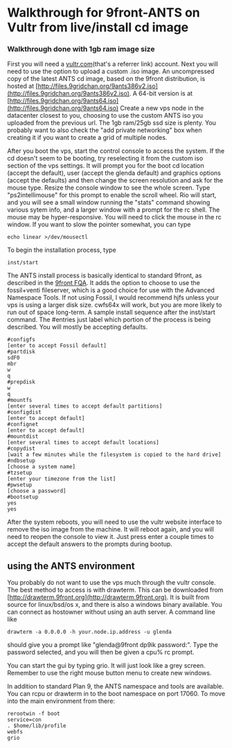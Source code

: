 # Walkthrough for 9front-ANTS on Vultr from live/install cd image

### Walkthrough done with 1gb ram image size

First you will need a [vultr.com](http://www.vultr.com/?ref=6843332)(that's a referrer link) account. Next you will need to use the option to upload a custom .iso image. An uncompressed copy of the latest ANTS cd image, based on the 9front distribution, is hosted at [http://files.9gridchan.org/9ants386v2.iso](http://files.9gridchan.org/9ants386v2.iso). A 64-bit version is at [http://files.9gridchan.org/9ants64.iso](http://files.9gridchan.org/9ants64.iso) Create a new vps node in the datacenter closest to you, choosing to use the custom ANTS iso you uploaded from the previous url. The 1gb ram/25gb ssd size is plenty. You probably want to also check the "add private networking" box when creating it if you want to create a grid of multiple nodes.

After you boot the vps, start the control console to access the system. If the cd doesn't seem to be booting, try reselecting it from the custom iso section of the vps settings. It will prompt you for the boot cd location (accept the default), user (accept the glenda default) and graphics options (accept the defaults) and then change the screen resolution and ask for the mouse type. Resize the console window to see the whole screen. Type "ps2intellimouse" for this prompt to enable the scroll wheel. Rio will start, and you will see a small window running the "stats" command showing various sytem info, and a larger window with a prompt for the rc shell. The mouse may be hyper-responsive. You will need to click the mouse in the rc window. If you want to slow the pointer somewhat, you can type

	echo linear >/dev/mousectl

To begin the installation process, type

	inst/start

The ANTS install process is basically identical to standard 9front, as described in the [9front FQA](http://fqa.9front.org/fqa.html). It adds the option to choose to use the fossil+venti fileserver, which is a good choice for use with the Advanced Namespace Tools. If not using Fossil, I would recommend hjfs unless your vps is using a larger disk size. cwfs64x will work, but you are more likely to run out of space long-term. A sample install sequence after the inst/start command. The #entries just label which portion of the process is being described. You will mostly be accepting defaults.

	#configfs
	[enter to accept Fossil default]
	#partdisk
	sdF0
	mbr
	w
	q
	#prepdisk
	w
	q
	#mountfs
	[enter several times to accept default partitions]
	#configdist
	[enter to accept default]
	#confignet
	[enter to accept default]
	#mountdist
	[enter several times to accept default locations]
	#copydist
	[wait a few minutes while the filesystem is copied to the hard drive]
	#ndbsetup
	[choose a system name]
	#tzsetup
	[enter your timezone from the list]
	#pwsetup
	[choose a password]
	#bootsetup
	yes
	yes

After the system reboots, you will need to use the vultr website interface to remove the iso image from the machine. It will reboot again, and you will need to reopen the console to view it. Just press enter a couple times to accept the default answers to the prompts during bootup.

## using the ANTS environment ##

You probably do not want to use the vps much through the vultr console. The best method to access is with drawterm. This can be downloaded from [http://drawterm.9front.org](http://drawterm.9front.org). It is built from source for linux/bsd/os x, and there is also a windows binary available. You can connect as hostowner without using an auth server. A command line like
	
	drawterm -a 0.0.0.0 -h your.node.ip.address -u glenda

should give you a prompt like "glenda@9front dp9ik password:". Type the password selected, and you will then be given a cpu% rc prompt.

You can start the gui by typing grio. It will just look like a grey screen. Remember to use the right mouse button menu to create new windows.

In addition to standard Plan 9, the ANTS namespace and tools are available. You can rcpu or drawterm in to the boot namespace on port 17060. To move into the main environment from there:

	rerootwin -f boot
	service=con
	. $home/lib/profile
	webfs
	grio
